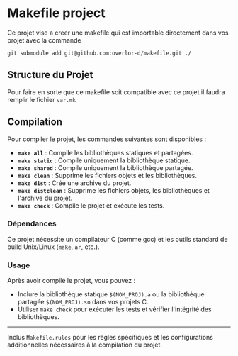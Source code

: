 # Makefile project

Ce projet vise a creer une makefile qui est importable directement dans vos projet avec la commande 

    git submodule add git@github.com:overlor-d/makefile.git ./

## Structure du Projet

Pour faire en sorte que ce makefile soit compatible avec ce projet il faudra remplir le fichier `var.mk`

## Compilation

Pour compiler le projet, les commandes suivantes sont disponibles :

- **`make all`** : Compile les bibliothèques statiques et partagées.
- **`make static`** : Compile uniquement la bibliothèque statique.
- **`make shared`** : Compile uniquement la bibliothèque partagée.
- **`make clean`** : Supprime les fichiers objets et les bibliothèques.
- **`make dist`** : Crée une archive du projet.
- **`make distclean`** : Supprime les fichiers objets, les bibliothèques et l'archive du projet.
- **`make check`** : Compile le projet et exécute les tests.

### Dépendances

Ce projet nécessite un compilateur C (comme gcc) et les outils standard de build Unix/Linux (`make`, `ar`, etc.).

### Usage

Après avoir compilé le projet, vous pouvez :

- Inclure la bibliothèque statique `$(NOM_PROJ).a` ou la bibliothèque partagée `$(NOM_PROJ).so` dans vos projets C.
- Utiliser `make check` pour exécuter les tests et vérifier l'intégrité des bibliothèques.

---

Inclus `Makefile.rules` pour les règles spécifiques et les configurations additionnelles nécessaires à la compilation du projet.
